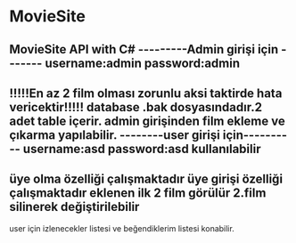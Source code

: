 # MovieSite
MovieSite API with C#
---------Admin girişi için -------
username:admin
password:admin
----------------------------------
!!!!!En az 2 film olması zorunlu aksi taktirde hata vericektir!!!!!
database .bak dosyasındadır.2 adet table içerir.
admin girişinden film ekleme ve çıkarma yapılabilir.
--------user girişi için----------
username:asd
password:asd 
kullanılabilir 
----------------------------------
üye olma özelliği çalışmaktadır
üye girişi özelliği çalışmaktadır
eklenen ilk 2 film görülür
2.film silinerek değiştirilebilir
----------------------------------
user için izlenecekler listesi ve beğendiklerim listesi konabilir.

